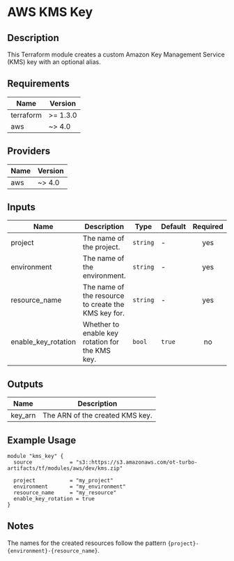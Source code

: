 # AWS KMS Key

## Description

This Terraform module creates a custom Amazon Key Management Service (KMS) key with an optional alias.

## Requirements

| Name | Version |
|------|---------|
| terraform | >= 1.3.0 |
| aws | ~> 4.0 |

## Providers

| Name | Version |
|------|---------|
| aws | ~> 4.0 |

## Inputs

| Name | Description | Type | Default | Required |
|------|-------------|------|---------|:--------:|
| project | The name of the project. | `string` | - | yes |
| environment | The name of the environment. | `string` | - | yes |
| resource_name | The name of the resource to create the KMS key for. | `string` | - | yes |
| enable_key_rotation | Whether to enable key rotation for the KMS key. | `bool` | `true` | no |

## Outputs

| Name | Description |
|------|-------------|
| key_arn | The ARN of the created KMS key. |

## Example Usage

```hcl
module "kms_key" {
  source            = "s3::https://s3.amazonaws.com/ot-turbo-artifacts/tf/modules/aws/dev/kms.zip"

  project           = "my_project"
  environment       = "my_environment"
  resource_name     = "my_resource"
  enable_key_rotation = true
}
```

## Notes

The names for the created resources follow the pattern `{project}-{environment}-{resource_name}`.
